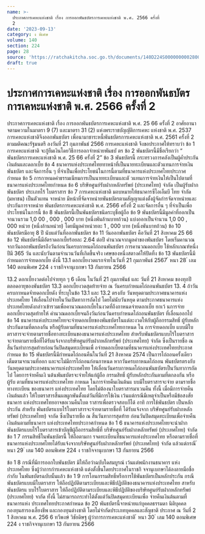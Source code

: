 ```yaml
---
name: >-
  ประกาศการเคหะแห่งชาติ เรื่อง การออกพันธบัตรการเคหะแห่งชาติ พ.ศ. 2566 ครั้งที่
  2
date: '2023-09-13'
category: ง พิเศษ
volume: 140
section: 224
page: 28
source: 'https://ratchakitcha.soc.go.th/documents/140D224S0000000002800.pdf'
draft: true
---
```


# ประกาศการเคหะแห่งชาติ เรื่อง การออกพันธบัตรการเคหะแห่งชาติ พ.ศ. 2566 ครั้งที่ 2

ประกาศการเคหะแห่งชาติ เรื่อง การออกพันธบัตรการเคหะแห่งชาติ พ.ศ. 25 66 ครั้งที่ 2 อาศัยอานาจตามความในมาตรา 9 (7) และมาตรา 31 (2) แห่งพระราชบัญญัติการเคหะ แห่งชาติ พ.ศ. 2537 การเคหะแห่งชาติจึงออกพันธบัตร เพื่อนามาชาระหนี้พันธบัตรการเคหะแห่งชาติ พ.ศ. 2561 ครั้งที่ 2 ตามมติคณะรัฐมนตรี ลงวันที่ 21 กุมภาพันธ์ 2566 การเคหะแห่งชาติ จึงขอประกาศให้ทราบว่า ข้อ 1 การเคหะแห่งชาติ จะกู้ยืมเงินโดยวิธีการออกจำหน่ายพันธบั ตร ข้อ 2 พันธบัตรนี้มีชื่อเรียกว่า “ พันธบัตรการเคหะแห่งชาติ พ.ศ. 25 66 ครั้งที่ 2” ข้อ 3 พันธบัตรนี้ กระทรวงการคลังเป็นผู้ค้ำประกันเงินต้นและดอกเบี้ย ข้อ 4 ธนาคารแห่งประเทศไทยทาหน้าที่เป็นนายทะเบียนและตัวแทนการจ่ายเงินพันธบัตร และจัดการอื่น ๆ ที่จำเป็นเพื่อประโยชน์ในการนี้ตามที่ธนาคารแห่งประเทศไทยประกาศกำหนด ข้อ 5 การกาหนดค่าธรรมเนียมการเป็นนายทะเบียนและตั วแทนการจ่ายเงินให้เป็นไปตามที่ ธนาคารแห่งประเทศไทยกำหนด ข้อ 6 บริษัทศูนย์รับฝากหลักทรัพย์ (ประเทศไทย) จำกัด เป็นผู้รับฝากพันธบัตร ประเภทไร้ ใบตราสาร ข้อ 7 การเคหะแห่งชาติ มอบหมายให้ธนาคารซีไอเอ็มบี ไทย จำกัด (มหาชน) เป็นตัวแทน จาหน่าย มีหน้าที่จัดจาหน่ายพันธบัตรตามสัญญาแต่งตั้งผู้จัดกำรจัดจาหน่ายและประกันการจาหน่าย พันธบัตรการเคหะแห่งชาติ พ.ศ. 2566 ครั้งที่ 2 และจัดการอื่น ๆ ที่จำเป็นเพื่อประโยชน์ในการนี้ ข้อ 8 พันธบัตรนี้เป็นพันธบัตรชนิดระบุชื่อผู้ถือ ข้อ 9 พันธบัตรนี้มีมูลค่าที่ออกเป็นจานวนรวม 1,0 00 , 000 , 000 บาท (หนึ่งพันล้านบาทถ้วน) แบ่งออกเป็นจำนวน 1,0 00 , 000 หน่วย (หนึ่งล้านหน่วย) โดยมีมูลค่าหน่วยละ 1 , 000 บาท (หนึ่งพันบาทถ้วน) ข้อ 10 พันธบัตรมีอายุ 8 ปี นับแต่วันที่ออกพันธบัตร ข้อ 11 วันออกพันธบัตร คือวันที่ 21 สิงหาคม 25 66 ข้อ 12 พันธบัตรนี้มีอัตราดอกเบี้ยร้อยละ 2.64 ต่อปี คำนวณจากมูลค่าของพันธบัตร โดยเริ่มคานวณจากวันออกพันธบัตรถึงวันก่อนวันครบกาหนดไถ่ถอนพันธบัตร การคานวณดอกเบี้ย ใช้หลักเกณฑ์หนึ่งปีมี 365 วัน และนับวันตามจำนวนวันที่เกิดขึ้นจริง เศษของหนึ่งสตางค์ให้ปัดทิ้ง ข้อ 13 พันธบัตรนี้มีกำหนดการจ่ายดอกเบี้ย ดังนี้ 13.1 ดอกเบี้ยงวดแรกจ่ายในวันที่ 21 กุมภาพันธ์ 2567 ้ หนา 28 ่ เลม 140 ตอนพิเศษ 224 ง ราชกิจจานุเบกษา 13 กันยายน 2566

13.2 ดอกเบี้ยงวดต่อไปจ่ายทุก ๆ 6 เดือน ในวันที่ 21 กุมภาพันธ์ และ วันที่ 21 สิงหาคม ของทุกปี ตลอดอายุของพันธบัตร 13.3 ดอกเบี้ยงวดสุดท้ายจ่าย ณ วันครบกำหนดไถ่ถอนพันธบัตร 13. 4 ถ้าวันครบกาหนดจ่ำยดอกเบี้ยดัง ที่ระบุในข้อ 13.1 และ 13.2 ตรงกับ วันหยุดตามประกาศธนาคารแห่งประเทศไทย ให้เลื่อนไปจ่ายในวันเปิดทาการถัดไป โดยไม่นับวันหยุด ตามประกาศธนาคารแห่งประเทศไทยดังกล่าวเข้ารวมเพื่อคานวณดอกเบี้ยในงวดที่ถึงกาหนดจ่ายดอกเบี้ย ยกเว้ นการจ่ายดอกเบี้ยงวดสุดท้ายให้ คำนวณดอกเบี้ยจนถึงวันก่อนวันครบกำหนดไถ่ถอนพันธบัตร ที่เลื่อนออกไป ข้อ 14 ธนาคารแห่งประเทศไทยจะจ่ายดอกเบี้ยของพันธบัตรในแต่ละงวดให้กับผู้ถือกรรมสิทธิ์ ผู้รับหลักประกันตามที่ตกลงกัน หรือผู้รับตามที่ธนาคารแห่งประเทศไทยกาหนด ใน การจ่ายดอกเบี้ย แบบมีใบตราสารจะจ่ายตามรายชื่อทางทะเบียนของธนาคารแห่งประเทศไทย สำหรับพันธบัตรแบบไร้ใบตราสาร จะจ่ายตามรายชื่อที่ได้รับแจ้งจากบริษัทศูนย์รับฝากหลักทรัพย์ (ประเทศไทย) จำกัด ซึ่งเป็นรายชื่อ ณ สิ้นวันทำการสุดท้ายก่อนวันปิดสมุดทะเบียนเพื่ อจ่ายดอกเบี้ยตามที่ธนาคารแห่งประเทศไทยประกาศกำหนด ข้อ 15 พันธบัตรนี้มีกำหนดไถ่ถอนคืนในวันที่ 21 สิงหาคม 2574 เป็นการไถ่ถอนครั้งเดียว เต็มตามจานวนที่ออก และจะไม่มีการไถ่ถอนก่อนกาหนด หากวันครบกาหนดไถ่ถอน พันธบัตรตรงกับ วันหยุดตามประกาศธนาคารแห่งประเทศไทย ให้เลื่อนวันครบกาหนดไถ่ถอนพันธบัตรเป็นวันทาการถัดไป โดยการจ่ายคืนเงิ นต้นพันธบัตรจะจ่ายให้แก่ผู้ถือ กรรมสิทธิ์ ผู้รับหลักประกันตามที่ตกลงกัน หรือ ผู้รับ ตามที่ธนาคารแห่งประเทศไทย กาหนด ในการจ่ายคืนเงินต้นแ บบมีใบตราสารจะจ่าย ตามรายชื่อทางทะเบียน ของธนาคาร แห่งประเทศไทย โดยไม่ต้องนาใบตราสารมาเวนคืน ทั้งนี้ เมื่อมีการจ่ายคืนเงินต้นแล้ว ให้ใบตราสารสิ้นผลผูกพันตั้งแต่วันที่มีการใช้เงิน เว้นแต่กรณีมีเหตุจำเป็นหรือมีข้อสงสัย ธนาคาร แห่งประเทศไทยอาจขอเวนคืนใบต ราสารเพื่อตรวจสอบก็ได้ อาทิ การใช้พันธบัตร เป็นหลักประกัน สำหรับ พันธบัตรแบบไร้ใบตราสารจะจ่ายตามรายชื่อที่ ได้รับแจ้งจาก บริษัทศูนย์รับฝากหลักทรัพย์ (ประเทศไทย) จากัด ซึ่งเป็นรายชื่อ ณ สิ้นวันทาการสุดท้าย ก่อนวันปิดสมุดทะเบียนเพื่อจ่ายคืนเงินต้นตามที่ธนาคาร แห่งประเทศไทยประกาศกำหนด ข้อ 1 6 ธนาคารแห่งประเทศไทยจะนำฝากพันธบัตรแบบไร้ใบตราสารเข้าบัญชีผู้ถือกรรมสิทธิ์ที่ บริษัทศูนย์รับฝากหลักทรัพย์ (ประเทศไทย) จำกัด ข้อ 1 7 กรรมสิทธิ์ในพันธบัตรนี้ ให้ถือตามกา รจดทะเบียนที่ธนาคารแห่งประเทศไทย หรือตามรายชื่อที่ธนาคารแห่งประเทศไทยได้รับแจ้งจากบริษัทศูนย์รับฝากหลักทรัพย์ (ประเทศไทย) จำกัด แล้วแต่กรณี ้ หนา 29 ่ เลม 140 ตอนพิเศษ 224 ง ราชกิจจานุเบกษา 13 กันยายน 2566

ข้อ 1 8 กรณีที่มีการออกใบพันธบัตร มิให้ถือว่าฉบับใดสมบูรณ์ เว้นแต่พนักงานธนาคาร แห่งประเทศไทย ซึ่งผู้ว่าการกำรเคหะแห่งชาติ แต่งตั้งขึ้นโดยประกาศในราชกิ จจานุเบกษาได้ลงลายมือชื่อ กำกับ ในพันธบัตรฉบับนั้นแล้ว ข้อ 1 9 การโอนกรรมสิทธิ์หรือการใช้พันธบัตรเป็นหลักประกัน กรณีพันธบัตรแบบมีใบตราสาร ให้ถือปฏิบัติตามระเบียบและพิธีปฏิบัติของธนาคารแห่งประเทศไทย สาหรับพันธบัตรแ บบไร้ใบตราสาร ให้ถือปฏิบัติตามระเบียบและพิธีปฏิบัติของบริษัทศูนย์รับฝากหลักทรัพย์ (ประเทศไทย) จากัด ทั้งนี้ ไม่สามารถกระทำได้ตั้งแต่วันปิดสมุดทะเบียนเพื่อ จ่ายคืนเงินต้นตามที่ธนาคารแห่ง ประเทศไทยประกาศกำหนด ข้อ 20 พันธบัตรนี้จาหน่ายแก่บุคคลธรรมดา นิติบุคคล กองทุนสารองเลี้ยงชีพ และกองทุนต่างชาติ โดยไม่จำกัดประเภทบุคคลและสัญชาติ ประกาศ ณ วันที่ 2 1 สิงหาคม พ.ศ. 256 6 ทวีพงษ์ วิชัยดิษฐ ผู้ว่าการการเคหะแห่งชาติ ้ หนา 30 ่ เลม 140 ตอนพิเศษ 224 ง ราชกิจจานุเบกษา 13 กันยายน 2566
